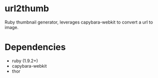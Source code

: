 url2thumb
=========

Ruby thumbnail generator, leverages capybara-webkit to convert a url to image.


Dependencies
============

* ruby (1.9.2+)
* capybara-webkit
* thor

